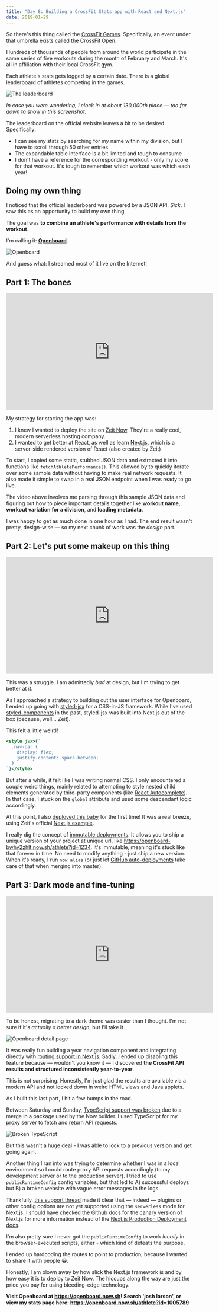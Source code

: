 ```yaml
---
title: "Day 8: Building a CrossFit Stats app with React and Next.js"
date: 2019-01-29
---
```


So there's this thing called the [CrossFit Games](https://games.crossfit.com/). Specifically, an event under that umbrella exists called the CrossFit Open.

Hundreds of thousands of people from around the world participate in the same series of five workouts during the month of February and March. It's all in affiliation with their local CrossFit gym.

Each athlete's stats gets logged by a certain date. There is a global leaderboard of athletes competing in the games.

![The leaderboard](./leaderboard.png)

_In case you were wondering, I clock in at about 130,000th place — too far down to show in this screenshot._

The leaderboard on the official website leaves a bit to be desired. Specifically:

- I can see my stats by searching for my name within my division, but I have to scroll through 50 other entries
- The expandable table interface is a bit limited and tough to consume
- I don't have a reference for the corresponding workout - only my score for that workout. It's tough to remember which workout was which each year!

## Doing my own thing

I noticed that the official leaderboard was powered by a JSON API. _Sick_. I saw this as an opportunity to build my own thing.

The goal was **to combine an athlete's performance with details from the workout**.

I'm calling it: [**Openboard**](https://openboard.now.sh).

![Openboard](./openboard.png)

And guess what: I streamed most of it live on the Internet!

## Part 1: The bones

<iframe width="560" height="315" src="https://www.youtube.com/embed/HRcuIEUXo7c" frameborder="0" allow="accelerometer; autoplay; encrypted-media; gyroscope; picture-in-picture" allowfullscreen></iframe>

My strategy for starting the app was:

1. I knew I wanted to deploy the site on [Zeit Now](https://zeit.co/now). They're a really cool, modern serverless hosting company.
1. I wanted to get better at React, as well as learn [Next.js](https://nextjs.org), which is a server-side rendered version of React (also created by Zeit)

To start, I copied some static, stubbed JSON data and extracted it into functions like `fetchAthletePerformance()`. This allowed by to quickly iterate over some sample data without having to make real network requests. It also made it simple to swap in a real JSON endpoint when I was ready to go live.

The video above involves me parsing through this sample JSON data and figuring out how to piece important details together like **workout name**, **workout variation for a division**, and **loading metadata**.

I was happy to get as much done in one hour as I had. The end result wasn't pretty, design-wise — so my next chunk of work was the _design_ part.

## Part 2: Let's put some makeup on this thing

<iframe width="560" height="315" src="https://www.youtube.com/embed/o4XE0zVcc2U" frameborder="0" allow="accelerometer; autoplay; encrypted-media; gyroscope; picture-in-picture" allowfullscreen></iframe>

This was a struggle. I am admittedly _bad_ at design, but I'm trying to get better at it.

As I approached a strategy to building out the user interface for Openboard, I ended up going with [styled-jsx](https://github.com/zeit/styled-jsx) for a CSS-in-JS framework. While I've used [styled-components](https://www.styled-components.com/) in the past, styled-jsx was built into Next.js out of the box (because, well... Zeit).

This felt a little weird!

```jsx
<style jsx>{`
  .nav-bar {
    display: flex;
    justify-content: space-between;
  }
`}</style>
```

But after a while, it felt like I was writing normal CSS. I only encountered a couple weird things, mainly related to attempting to style nested child elements generated by third-party components (like [React Autocomplete](https://github.com/reactjs/react-autocomplete/)). In that case, I stuck on the `global` attribute and used some descendant logic accordingly.

At this point, I also [deployed this baby](https://openboard-bwhy2zhlt.now.sh/athlete?id=1234) for the first time! It was a real breeze, using Zeit's official [Next.js example](https://zeit.co/examples/nextjs/).

I really dig the concept of [immutable deployments](https://zeit.co/docs/v2/deployments/concepts/immutability/). It allows you to ship a unique version of your project at unique url, like https://openboard-bwhy2zhlt.now.sh/athlete?id=1234. It's immutable, meaning it's stuck like that forever in time. No need to modify anything - just ship a new version. When it's ready, I run `now alias` (or just let [GitHub auto-deployments](https://zeit.co/docs/v2/integrations/now-for-github/) take care of that when merging into master).

## Part 3: Dark mode and fine-tuning

<iframe width="560" height="315" src="https://www.youtube.com/embed/Qsycj8fIcKA" frameborder="0" allow="accelerometer; autoplay; encrypted-media; gyroscope; picture-in-picture" allowfullscreen></iframe>

To be honest, migrating to a dark theme was easier than I thought. I'm not sure if it's _actually a better design_, but I'll take it.

![Openboard detail page](./openboard-detail.png)

It was really fun building a year navigation component and integrating directly with [routing support in Next.js](https://nextjs.org/docs/#routing). Sadly, I ended up disabling this feature because — wouldn't you know it — I discovered **the CrossFit API results and structured inconsistently year-to-year**.

This is not surprising. Honestly, I'm just glad the results are available via a modern API and not locked down in weird HTML views and Java applets.

As I built this last part, I hit a few bumps in the road.

Between Saturday and Sunday, [TypeScript support was broken](https://github.com/zeit/ncc/pull/233) due to a merge in a package used by the Now builder. I used TypeScript for my proxy server to fetch and return API requests.

![Broken TypeScript](./broken-ts.png)

But this wasn't a huge deal - I was able to lock to a previous version and get going again.

Another thing I ran into was trying to determine whether I was in a local environment so I could route proxy API requests accordingly (to my development server or to the production server). I tried to use `publicRuntimeConfig` config variables, but that led to A) successful deploys but B) a broken website with vague error messages in the logs.

Thankfully, [this support thread](https://spectrum.chat/?t=3109716c-2a00-4aec-86cc-2b44b65768be&m=MTU0NzU5NzAxMDQ5Mg==) made it clear that — indeed — plugins or other config options are not yet supported using the `serverless` mode for Next.js. I should have checked the Github docs for the canary version of Next.js for more information instead of the [Next.js Production Deployment docs](https://nextjs.org/docs/#production-deployment).

I'm also pretty sure I never got the `publicRuntimeConfig` to work _locally_ in the browser-executed scripts, either - which kind of defeats the purpose.

I ended up hardcoding the routes to point to production, because I wanted to share it with people 😀.

Honestly, I am blown away by how slick the Next.js framework is and by how easy it is to deploy to Zeit Now. The hiccups along the way are just the price you pay for using bleeding-edge technology.

**Visit Openboard at https://openboard.now.sh! Search 'josh larson', or view my stats page here: https://openboard.now.sh/athlete?id=1005789**

